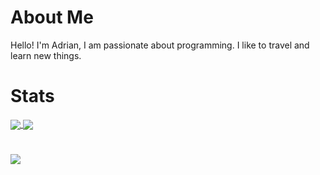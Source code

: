 # About Me
Hello! I'm Adrian, I am passionate about programming. I like to travel and learn new things.

# Stats
<a href = "https://github.com/Lays6?tab=repositories">
    <img src = "https://github-readme-stats.vercel.app/api?username=Lays6&count_private=true&show_icons=true&theme=dark&include_all_commits=true" align = "center" />
</a>
<a href = "https://github.com/Lays6?tab=repositories">
    <img src = "https://github-readme-stats.vercel.app/api/top-langs/?username=Lays6&langs_count=10&theme=dark&layout=compact&card_width=270" align = "center" />
</a>

#
![](https://visitor-badge.glitch.me/badge?page_id=Lays6.Lays6)
